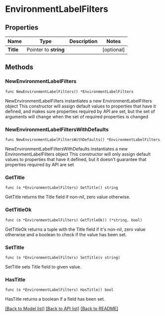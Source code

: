 # EnvironmentLabelFilters

## Properties

Name | Type | Description | Notes
------------ | ------------- | ------------- | -------------
**Title** | Pointer to **string** |  | [optional] 

## Methods

### NewEnvironmentLabelFilters

`func NewEnvironmentLabelFilters() *EnvironmentLabelFilters`

NewEnvironmentLabelFilters instantiates a new EnvironmentLabelFilters object
This constructor will assign default values to properties that have it defined,
and makes sure properties required by API are set, but the set of arguments
will change when the set of required properties is changed

### NewEnvironmentLabelFiltersWithDefaults

`func NewEnvironmentLabelFiltersWithDefaults() *EnvironmentLabelFilters`

NewEnvironmentLabelFiltersWithDefaults instantiates a new EnvironmentLabelFilters object
This constructor will only assign default values to properties that have it defined,
but it doesn't guarantee that properties required by API are set

### GetTitle

`func (o *EnvironmentLabelFilters) GetTitle() string`

GetTitle returns the Title field if non-nil, zero value otherwise.

### GetTitleOk

`func (o *EnvironmentLabelFilters) GetTitleOk() (*string, bool)`

GetTitleOk returns a tuple with the Title field if it's non-nil, zero value otherwise
and a boolean to check if the value has been set.

### SetTitle

`func (o *EnvironmentLabelFilters) SetTitle(v string)`

SetTitle sets Title field to given value.

### HasTitle

`func (o *EnvironmentLabelFilters) HasTitle() bool`

HasTitle returns a boolean if a field has been set.


[[Back to Model list]](../README.md#documentation-for-models) [[Back to API list]](../README.md#documentation-for-api-endpoints) [[Back to README]](../README.md)


